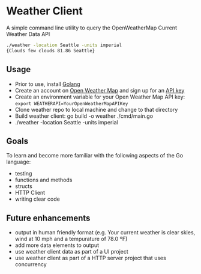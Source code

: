 # Weather Client

A simple command line utility to query the OpenWeatherMap Current Weather Data API

```bash
./weather -location Seattle -units imperial
{Clouds few clouds 81.86 Seattle}
```

## Usage
* Prior to use, install [Golang](https://golang.org/doc/install)
* Create an account on [Open Weather Map](https://home.openweathermap.org/users/sign_up) and sign up for an [API key]((https://home.openweathermap.org/api_keys))
* Create an environment variable for your Open Weather Map API key: `export WEATHERAPI=YourOpenWeatherMapAPIKey`
* Clone weather repo to local machine and change to that directory
* Build weather client: go build -o weather ./cmd/main.go
* ./weather -location Seattle -units imperial


## Goals
To learn and become more familiar with the following aspects of the Go language:
* testing
* functions and methods
* structs
* HTTP Client
* writing clear code

## Future enhancements
* output in human friendly format (e.g. Your current weather is clear skies, wind at 10 mph and a tempurature of 78.0 ºF)
* add more data elements to output
* use weather client data as part of a UI project
* use weather client as part of a HTTP server project that uses concurrency



